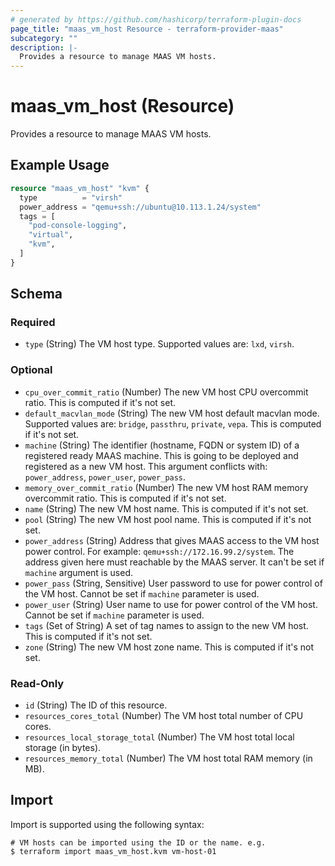 ```yaml
---
# generated by https://github.com/hashicorp/terraform-plugin-docs
page_title: "maas_vm_host Resource - terraform-provider-maas"
subcategory: ""
description: |-
  Provides a resource to manage MAAS VM hosts.
---
```


# maas_vm_host (Resource)

Provides a resource to manage MAAS VM hosts.

## Example Usage

```terraform
resource "maas_vm_host" "kvm" {
  type          = "virsh"
  power_address = "qemu+ssh://ubuntu@10.113.1.24/system"
  tags = [
    "pod-console-logging",
    "virtual",
    "kvm",
  ]
}
```

<!-- schema generated by tfplugindocs -->
## Schema

### Required

- `type` (String) The VM host type. Supported values are: `lxd`, `virsh`.

### Optional

- `cpu_over_commit_ratio` (Number) The new VM host CPU overcommit ratio. This is computed if it's not set.
- `default_macvlan_mode` (String) The new VM host default macvlan mode. Supported values are: `bridge`, `passthru`, `private`, `vepa`. This is computed if it's not set.
- `machine` (String) The identifier (hostname, FQDN or system ID) of a registered ready MAAS machine. This is going to be deployed and registered as a new VM host. This argument conflicts with: `power_address`, `power_user`, `power_pass`.
- `memory_over_commit_ratio` (Number) The new VM host RAM memory overcommit ratio. This is computed if it's not set.
- `name` (String) The new VM host name. This is computed if it's not set.
- `pool` (String) The new VM host pool name. This is computed if it's not set.
- `power_address` (String) Address that gives MAAS access to the VM host power control. For example: `qemu+ssh://172.16.99.2/system`. The address given here must reachable by the MAAS server. It can't be set if `machine` argument is used.
- `power_pass` (String, Sensitive) User password to use for power control of the VM host. Cannot be set if `machine` parameter is used.
- `power_user` (String) User name to use for power control of the VM host. Cannot be set if `machine` parameter is used.
- `tags` (Set of String) A set of tag names to assign to the new VM host. This is computed if it's not set.
- `zone` (String) The new VM host zone name. This is computed if it's not set.

### Read-Only

- `id` (String) The ID of this resource.
- `resources_cores_total` (Number) The VM host total number of CPU cores.
- `resources_local_storage_total` (Number) The VM host total local storage (in bytes).
- `resources_memory_total` (Number) The VM host total RAM memory (in MB).

## Import

Import is supported using the following syntax:

```shell
# VM hosts can be imported using the ID or the name. e.g.
$ terraform import maas_vm_host.kvm vm-host-01
```
